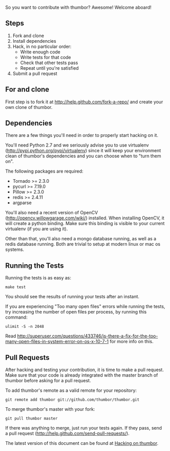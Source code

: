 So you want to contribute with thumbor? Awesome! Welcome aboard!

## Steps

1. Fork and clone
2. Install dependencies
3. Hack, in no particular order:
   - Write enough code
   - Write tests for that code
   - Check that other tests pass
   - Repeat until you're satisfied
4. Submit a pull request

## For and clone

First step is to fork it at http://help.github.com/fork-a-repo/ and create your own clone of thumbor.

## Dependencies

There are a few things you'll need in order to properly start hacking on it.

You'll need Python 2.7 and we seriously advise you to use virtualenv (http://pypi.python.org/pypi/virtualenv) since it will keep your environment clean of thumbor's dependencies and you can choose when to "turn them on".

The following packages are required:

* Tornado >= 2.3.0
* pycurl >= 7.19.0
* Pillow >= 2.3.0
* redis >= 2.4.11
* argparse

You'll also need a recent version of OpenCV (http://opencv.willowgarage.com/wiki/) installed. When installing OpenCV, it will create a python binding. Make sure this binding is visible to your current virtualenv (if you are using it).

Other than that, you'll also need a mongo database running, as well as a redis database running. Both are trivial to setup at modern linux or mac os systems.

## Running the Tests

Running the tests is as easy as:

    make test

You should see the results of running your tests after an instant.

If you are experiencing "Too many open files" errors while running the tests, try increasing the number of open files per process, by running this command:

    ulimit -S -n 2048

Read http://superuser.com/questions/433746/is-there-a-fix-for-the-too-many-open-files-in-system-error-on-os-x-10-7-1 for more info on this.

## Pull Requests

After hacking and testing your contribution, it is time to make a pull request. Make sure that your code is already integrated with the master branch of thumbor before asking for a pull request.

To add thumbor's remote as a valid remote for your repository:

    git remote add thumbor git://github.com/thumbor/thumbor.git

To merge thumbor's master with your fork:

    git pull thumbor master

If there was anything to merge, just run your tests again. If they pass, send a pull request (http://help.github.com/send-pull-requests/).

The latest version of this document can be found at [Hacking on thumbor](https://github.com/thumbor/thumbor/wiki/Hacking-on-thumbor).
